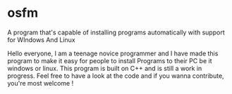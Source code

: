 # osfm
A program that's capable of installing programs automatically with support for WIndows And Linux


Hello everyone, I am a teenage novice programmer and I have made this program to make it easy for people to install Programs to their PC be it windows or linux. This program is built on C++ and is still a work in progress. Feel free to have a look at the code and if you wanna contribute, you're most welcome !
